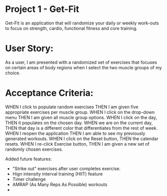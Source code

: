 # Project 1 - Get-Fit
Get-Fit is an application that will randomize your daily or weekly work-outs to focus on strength, cardio, functional fitness and core training.

# User Story:
As a user, I am presented with a randomized set of exercises that focuses on certain areas of body regions
when I select the two muscle groups of my choice. 

# Acceptance Criteria:
WHEN I click to populate random exercises
THEN I am given five appropriate exercises per muscle group. 
WHEN I click on the drop-down menu 
THEN I am given all muscle group options. 
WHEN I click on the day,
THEN it populates on the chosen day. 
WHEN we are on the current day, 
THEN that day is a different color that differentiates from the rest of week. 
WHEN I reopen the application
THEN I am able to see my previously generated workouts. 
WHEN I click on the Reset button, 
THEN the calendar resets. 
WHEN I re-click Exercise button, 
THEN I am given a new set of randomly chosen exercises.

Added future features: 
* "Strike out" exercises after user completes exercise.
* Hign intensity interval training (HIIT) feature
* Timer challenge
* AMRAP (As Many Reps As Possible) workouts
* 
